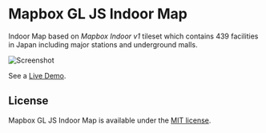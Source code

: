 # Mapbox GL JS Indoor Map

Indoor Map based on *Mapbox Indoor v1* tileset which contains 439 facilities in Japan including major stations and underground malls.

![Screenshot](https://nagix.github.io/mapbox-gl-indoor-map/screenshot1.jpg)

See a [Live Demo](https://nagix.github.io/mapbox-gl-indoor-map).

## License

Mapbox GL JS Indoor Map is available under the [MIT license](https://opensource.org/licenses/MIT).
